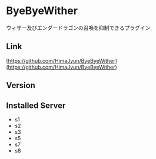 # ByeByeWither
ウィザー及びエンダードラゴンの召喚を抑制できるプラグイン

## Link
[https://github.com/HimaJyun/ByeByeWither](https://github.com/HimaJyun/ByeByeWither)

## Version

## Installed Server
- s1
- s2
- s3
- s5
- s7
- s8
